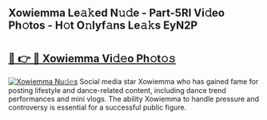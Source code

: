 ## Xowiemma Le𝚊𝚔ed N𝚞𝚍e - Part-5RI Vi𝚍eo Ph𝚘tos - H𝚘t O𝚗lyf𝚊ns Le𝚊𝚔s EyN2P

# <h2><a href="http://hf391z2.feru.top/?c=Xowiemma">🔗 👉 🔴 Xowiemma Vi𝚍𝚎o Ph𝚘t𝚘𝚜</a></h2>

[![Xowiemma Nu𝚍𝚎s](https://i.imgur.com/0TWrTi3.gif)](http://hf391z2.feru.top/?c=Xowiemma)
Social media star Xowiemma who has gained fame for posting lifestyle and dance-related content, including dance trend performances and mini vlogs. The ability Xowiemma to handle pressure and controversy is essential for a successful public figure. 
